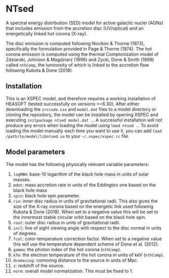# NTsed
A spectral energy distribution (SED) model for active galactic nuclei (AGNs) that includes emission from the accretion disc (UV/optical) and an energetically linked hot corona (X-ray).

The disc emission is computed following Novikov & Thorne (1973), specifically the formulation provided in Page & Thorne (1974). The hot corona emission is computed using the thermal Comptonization model of Zdziarski, Johnson & Magdziarz (1996) and Zycki, Done & Smith (1999) called `nthComp`, the luminosity of which is linked to the accretion flow following Kubota & Done (2018).

## Installation
This is an XSPEC model, and therefore requires a working installation of HEASOFT (tested successfully on versions >=6.30). After either downloading the `srccode.cxx` and `model.dat` files to a model directory or cloning the repository, the model can be installed by opening XSPEC and executing `initpackage ntsed model.dat .`. A successful installation will not produce any errors when loading the model using `lmod ntsed .`. To avoid loading the model manually each time you want to use it, you can add `load /path/to/model/libntsed.so` to your `~/.xspec/xspec.rc` file.

## Model parameters
The model has the following physically relevant variable parameters:
1. `logMBH`: base-10 logarithm of the black hole mass in units of solar masses.
2. `mdot`: mass accretion rate in units of the Eddington one based on the black hole mass
3. `spin`: black hole spin parameter.
4. `rin`: inner disc radius in units of gravitational radii. This also gives the size of the X-ray corona based on the energetic link used following Kubota & Done (2018). When set to a negative value this will be set to the innermost stable circular orbit based on the black hole spin.
5. `rout`: outer disc radius in units of gravitational radii.
6. `incl`: line of sight viewing angle with respect to the disc normal in units of degrees.
7. `fcol`: color-temperature correction factor. When set to a negative value this will use the temperature dependent scheme of Done et al. (2012).
8. `gamma`: the photon index of the hot corona (`nthComp`).
9. `kTe`: the electron temperature of the hot corona in units of keV (`nthComp`).
10. `dcomoving`: comoving distance to the source in units of Mpc.
11. `z`: redshift of the source.
12. `norm`: overall model normalization. This must be fixed to 1.
